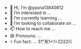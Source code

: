 
- 👋 Hi, I’m @yasna13840812
- 👀 I’m interested in ...
- 🌱 I’m currently learning ...
- 💞️ I’m looking to collaborate on ...
- 📫 How to reach me ...
- 😄 Pronouns: ...
- ⚡ Fun fact: ...
31"🈶1+1=2222}{
<!---
yasna13840812/yasna13840812 is a ✨ special ✨ repository because its `README.md` (this file) appears on your GitHub profile.
